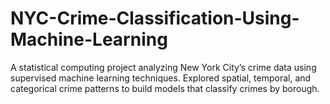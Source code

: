 # NYC-Crime-Classification-Using-Machine-Learning
A statistical computing project analyzing New York City’s crime data using supervised machine learning techniques. Explored spatial, temporal, and categorical crime patterns to build models that classify crimes by borough.
